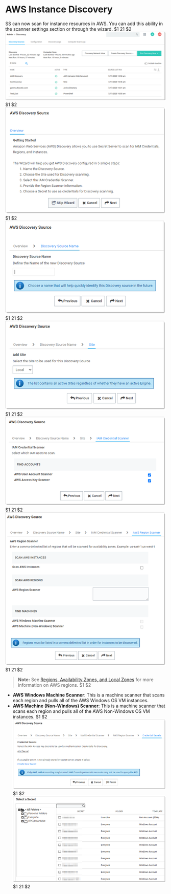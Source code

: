 

[title]: # (AWS Instance Discovery)
[tags]: # (AWS, Instance Discovery)
[priority]: # (1000)

# AWS Instance Discovery

SS can now scan for instance resources in AWS. You can add this ability in the scanner settings section or through the wizard.
$1
$2$1
$2
   ![img](images/clip_image001.png)
$1
$2
   ![image-20200730103633250](images/image-20200730103633250.png)
$1
$2
   ![image-20200730103729413](images/image-20200730103729413.png)
$1
$2$1
$2
   ![image-20200730103838005](images/image-20200730103838005.png)
$1
$2$1
$2
   ![image-20200730103954581](images/image-20200730103954581.png)
$1
$2$1
$2
   ![image-20200730104044702](images/image-20200730104044702.png)
$1
$2$1
$2
   > **Note:** See [Regions, Availability Zones, and Local Zones](https://docs.aws.amazon.com/AmazonRDS/latest/UserGuide/Concepts.RegionsAndAvailabilityZones.html) for more information on AWS regions.
$1
$2
   - **AWS Windows Machine Scanner**: This is a machine scanner that scans each region and pulls all of the AWS Windows OS VM instances.
   - **AWS Machine (Non-Windows) Scanner**: This is a machine scanner that scans each region and pulls all of the AWS Non-Windows OS VM instances.
$1
$2
   ![image-20200730104511786](images/image-20200730104511786.png)
$1
$2
   ![img](images/clip_image008.png)
$1
$2$1
$2
